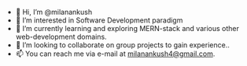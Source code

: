 - 👋 Hi, I’m @milanankush
- 👀 I’m interested in Software Development paradigm
- 🌱 I’m currently learning and exploring MERN-stack and various other web-development domains.
- 💞️ I’m looking to collaborate on group projects to gain experience..
- 📫 You can reach me via e-mail at milanankush4@gmail.com.          

<!---
milanankush/milanankush is a ✨ special ✨ repository because its `README.md` (this file) appears on your GitHub profile.
You can click the Preview link to take a look at your changes.
--->
